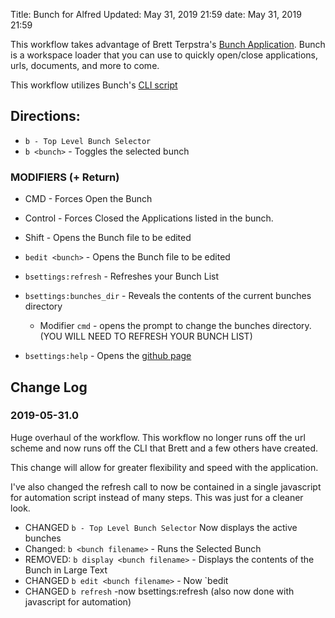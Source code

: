 Title: Bunch for Alfred
Updated: May 31, 2019 21:59
date: May 31, 2019 21:59

This workflow takes advantage of Brett Terpstra's [Bunch Application](https://brettterpstra.com/projects/bunch/). Bunch is a workspace loader that you can use to quickly open/close applications, urls, documents, and more to come.

This workflow utilizes Bunch's [CLI script](https://gist.github.com/ttscoff/07820820270759b5ce98b06521877a54)


## Directions:

* `b - Top Level Bunch Selector`
* `b <bunch>` - Toggles the selected bunch

### MODIFIERS (+ Return)
* CMD - Forces Open the Bunch
* Control - Forces Closed the Applications listed in the bunch.
* Shift - Opens the Bunch file to be edited

* `bedit <bunch>` - Opens the Bunch file to be edited
* `bsettings:refresh` - Refreshes your Bunch List
* `bsettings:bunches_dir` - Reveals the contents of the current bunches directory
  * Modifier `cmd` - opens the prompt to change the bunches directory. (YOU WILL NEED TO REFRESH YOUR BUNCH LIST)
* `bsettings:help` - Opens the [github page](https://github.com/kjaymiller/Bunch_Alfred)


## Change Log
### 2019-05-31.0
Huge overhaul of the workflow. This workflow no longer runs off the url scheme and now runs off the CLI that Brett and a few others have created.

This change will allow for greater flexibility and speed with the application.

I've also changed the refresh call to now be contained in a single javascript for automation script instead of many steps. This was just for a cleaner look.

* CHANGED `b - Top Level Bunch Selector` Now displays the active bunches
* Changed: `b <bunch filename>` - Runs the Selected Bunch
* REMOVED: `b display <bunch filename>` - Displays the contents of the Bunch in Large Text
* CHANGED `b edit <bunch filename>` - Now `bedit <bunch name>
* CHANGED `b refresh` -now bsettings:refresh (also now done with javascript for automation)
